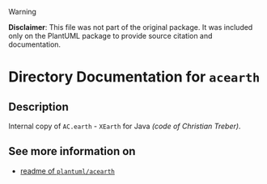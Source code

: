 > [!WARNING] 
> **Disclaimer**:
> This file was not part of the original package.
> It was included only on the PlantUML package to provide source citation and documentation.

# Directory Documentation for `acearth`

## Description
Internal copy of `AC.earth` - `XEarth` for Java _(code of Christian Treber)_.

## See more information on
- [readme of `plantuml/acearth`](../../../../../net/sourceforge/plantuml/acearth/readme.md)
